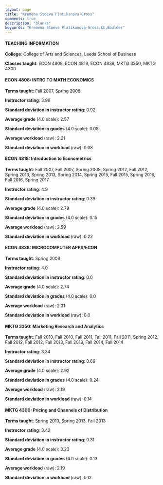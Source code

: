 ```yaml
---
layout: page
title: "Kremena Stoeva Platikanova-Gross" 
comments: true
description: "blanks"
keywords: "Kremena Stoeva Platikanova-Gross,CU,Boulder"
---
```

<head>
<script src="https://ajax.googleapis.com/ajax/libs/jquery/2.1.3/jquery.min.js"></script>
<script src="https://dl.dropboxusercontent.com/s/pc42nxpaw1ea4o9/highcharts.js?dl=0"></script>
<!-- <script src="../assets/js/highcharts.js"></script> -->
<style type="text/css">@font-face {
	font-family: "Bebas Neue";
	src: url(https://www.filehosting.org/file/details/544349/BebasNeue Regular.otf) format("opentype");
	}
	h1.Bebas { 
		font-family: "Bebas Neue", Verdana, Tahoma;
	}
</style>
</head>
	   
#### TEACHING INFORMATION

**College**: College of Arts and Sciences, Leeds School of Business

**Classes taught**: ECON 4808, ECON 4818, ECON 4838, MKTG 3350, MKTG 4300

#### ECON 4808: INTRO TO MATH ECONOMICS

**Terms taught**: Fall 2007, Spring 2008

**Instructor rating**: 3.99

**Standard deviation in instructor rating**: 0.92

**Average grade** (4.0 scale): 2.57

**Standard deviation in grades** (4.0 scale): 0.08

**Average workload** (raw): 2.21

**Standard deviation in workload** (raw): 0.08

#### ECON 4818: Introduction to Econometrics

**Terms taught**: Fall 2007, Fall 2007, Spring 2008, Spring 2012, Fall 2012, Spring 2013, Spring 2013, Spring 2014, Spring 2015, Fall 2015, Spring 2016, Fall 2016, Spring 2017

**Instructor rating**: 4.9

**Standard deviation in instructor rating**: 0.39

**Average grade** (4.0 scale): 2.79

**Standard deviation in grades** (4.0 scale): 0.15

**Average workload** (raw): 2.59

**Standard deviation in workload** (raw): 0.22

#### ECON 4838: MICROCOMPUTER APPS/ECON

**Terms taught**: Spring 2008

**Instructor rating**: 4.0

**Standard deviation in instructor rating**: 0.0

**Average grade** (4.0 scale): 2.74

**Standard deviation in grades** (4.0 scale): 0.0

**Average workload** (raw): 2.31

**Standard deviation in workload** (raw): 0.0

#### MKTG 3350: Marketing Research and Analytics

**Terms taught**: Fall 2010, Fall 2010, Fall 2011, Fall 2011, Fall 2011, Spring 2012, Fall 2012, Fall 2012, Fall 2013, Fall 2013, Fall 2014, Fall 2014

**Instructor rating**: 3.34

**Standard deviation in instructor rating**: 0.66

**Average grade** (4.0 scale): 2.92

**Standard deviation in grades** (4.0 scale): 0.24

**Average workload** (raw): 2.19

**Standard deviation in workload** (raw): 0.14

#### MKTG 4300: Pricing and Channels of Distribution

**Terms taught**: Spring 2013, Spring 2013, Fall 2013

**Instructor rating**: 3.42

**Standard deviation in instructor rating**: 0.31

**Average grade** (4.0 scale): 3.23

**Standard deviation in grades** (4.0 scale): 0.13

**Average workload** (raw): 2.19

**Standard deviation in workload** (raw): 0.12

